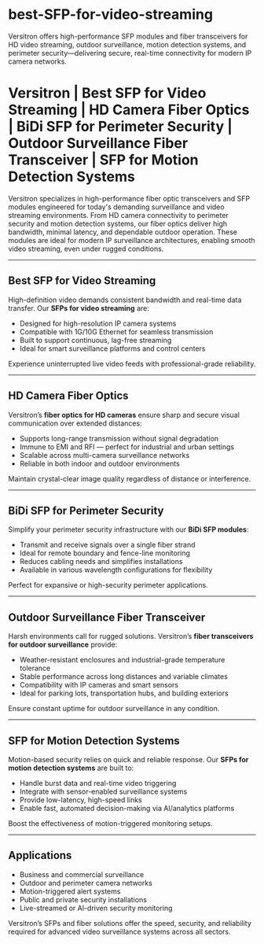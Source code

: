 # best-SFP-for-video-streaming
Versitron offers high-performance SFP modules and fiber transceivers for HD video streaming, outdoor surveillance, motion detection systems, and perimeter security—delivering secure, real-time connectivity for modern IP camera networks.

# Versitron | Best SFP for Video Streaming | HD Camera Fiber Optics | BiDi SFP for Perimeter Security | Outdoor Surveillance Fiber Transceiver | SFP for Motion Detection Systems

Versitron specializes in high-performance fiber optic transceivers and SFP modules engineered for today's demanding surveillance and video streaming environments. From HD camera connectivity to perimeter security and motion detection systems, our fiber optics deliver high bandwidth, minimal latency, and dependable outdoor operation. These modules are ideal for modern IP surveillance architectures, enabling smooth video streaming, even under rugged conditions.

---

## Best SFP for Video Streaming

High-definition video demands consistent bandwidth and real-time data transfer. Our **SFPs for video streaming** are:

- Designed for high-resolution IP camera systems  
- Compatible with 1G/10G Ethernet for seamless transmission  
- Built to support continuous, lag-free streaming  
- Ideal for smart surveillance platforms and control centers  

Experience uninterrupted live video feeds with professional-grade reliability.

---

## HD Camera Fiber Optics

Versitron’s **fiber optics for HD cameras** ensure sharp and secure visual communication over extended distances:

- Supports long-range transmission without signal degradation  
- Immune to EMI and RFI — perfect for industrial and urban settings  
- Scalable across multi-camera surveillance networks  
- Reliable in both indoor and outdoor environments  

Maintain crystal-clear image quality regardless of distance or interference.

---

## BiDi SFP for Perimeter Security

Simplify your perimeter security infrastructure with our **BiDi SFP modules**:

- Transmit and receive signals over a single fiber strand  
- Ideal for remote boundary and fence-line monitoring  
- Reduces cabling needs and simplifies installations  
- Available in various wavelength configurations for flexibility  

Perfect for expansive or high-security perimeter applications.

---

## Outdoor Surveillance Fiber Transceiver

Harsh environments call for rugged solutions. Versitron’s **fiber transceivers for outdoor surveillance** provide:

- Weather-resistant enclosures and industrial-grade temperature tolerance  
- Stable performance across long distances and variable climates  
- Compatibility with IP cameras and smart sensors  
- Ideal for parking lots, transportation hubs, and building exteriors  

Ensure constant uptime for outdoor surveillance in any condition.

---

## SFP for Motion Detection Systems

Motion-based security relies on quick and reliable response. Our **SFPs for motion detection systems** are built to:

- Handle burst data and real-time video triggering  
- Integrate with sensor-enabled surveillance systems  
- Provide low-latency, high-speed links  
- Enable fast, automated decision-making via AI/analytics platforms  

Boost the effectiveness of motion-triggered monitoring setups.

---

## Applications

- Business and commercial surveillance  
- Outdoor and perimeter camera networks  
- Motion-triggered alert systems  
- Public and private security installations  
- Live-streamed or AI-driven security monitoring  

Versitron’s SFPs and fiber solutions offer the speed, security, and reliability required for advanced video surveillance systems across all sectors.

